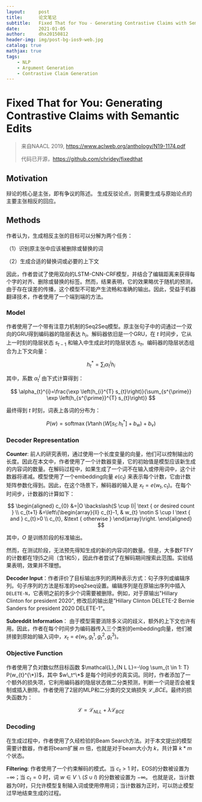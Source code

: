 ```yaml
---
layout:     post
title:      论文笔记
subtitle:   Fixed That for You - Generating Contrastive Claims with Semantic Edits
date:       2021-01-05
author:     dhx20150812
header-img: img/post-bg-ios9-web.jpg
catalog: true
mathjax: true
tags:
    - NLP
    - Argument Generation
    - Contrastive Claim Generation
---
```


# Fixed That for You: Generating Contrastive Claims with Semantic Edits

>   来自NAACL 2019, <https://www.aclweb.org/anthology/N19-1174.pdf>
>
>   代码已开源，<https://github.com/chridey/fixedthat>



## Motivation

辩论的核心是主张，即有争议的陈述。 生成反驳论点，则需要生成与原始论点的主要主张相反的回应。



## Methods

作者认为，生成相反主张的目标可以分解为两个任务：

（1）识别原主张中应该被删除或替换的词

（2）生成合适的替换词或必要的上下文

因此，作者尝试了使用双向的LSTM-CNN-CRF模型，并结合了编辑距离来获得每个字的对齐、删除或替换的标签。然而，结果表明，它的效果略优于随机的预测，由于存在误差的传播，这个模型不可能产生流畅和准确的输出。因此，受益于机器翻译技术，作者使用了一个端到端的方法。

### Model

作者使用了一个带有注意力机制的Seq2Seq模型。原主张句子中的词通过一个双向的GRU得到编码器的隐层表达 $h_i$。解码器依旧是一个GRU，在 $t$ 时间步，它从上一时刻的隐层状态 $s_{t-1}$ 和输入中生成此时的隐层状态 $s_{t}$。编码器的隐层状态组合为上下文向量：

$$
h_{t}^{*}=\sum_{i} \alpha_{t}^{i} h_{i}
$$

其中，系数 $\alpha_{t}^{i}$ 由下式计算得到：

$$
\alpha_{t}^{i}=\frac{\exp \left(h_{i}^{T} s_{t}\right)}{\sum_{s^{\prime}} \exp \left(h_{s^{\prime}}^{T} s_{t}\right)}
$$

最终得到 $t$ 时刻，词表上各词的分布为：

$$
P(w)=\operatorname{softmax}\left(V \tanh \left(W\left[s_{t} ; h_{t}^{*}\right]+b_{w}\right)+b_{v}\right)
$$

### Decoder Representation

**Counter**: 前人的研究表明，通过使用一个长度变量的向量，他们可以控制输出的长度。因此在本文中，作者使用了一个计数器变量，它的初始值是模型应该新生成的内容词的数量。在解码过程中，如果生成了一个词不在输入或停用词中，这个计数器将递减。模型使用了一个embedding向量 $e(c_t)$ 来表示每个计数，它由计数矩阵参数化得到。因此，在这个场景下，解码器的输入是 $x_t=e(w_t, c_t)$。在每个时间步，计数器的计算如下：

$$
\begin{aligned}
c_{0} &=|O \backslash(S \cup I)| \text { or desired count } \\
c_{t+1} &=\left\{\begin{array}{ll}
c_{t}-1, & w_{t} \notin S \cup I \text { and } c_{t}>0 \\
c_{t}, &\text { otherwise }
\end{array}\right.
\end{aligned}
$$

其中，$O$ 是训练阶段的标准输出。

然而，在测试阶段，无法预先得知生成的新的内容词的数量。但是，大多数FTFY的计数都在1到5之间（含1和5），因此作者尝试了在解码期间搜索此范围。实验结果表明，效果并不理想。

**Decoder Input**：作者评价了目标输出序列的两种表示方式：句子序列或编辑序列。句子序列的方法是标准的seq2seq设置。编辑序列是在原输出序列中插入`DELETE-N`，它表明之前的多少个词需要被删除。例如，对于原输出"Hillary Clinton for president 2020", 修改后的输出是”Hillary Clinton DELETE-2 Bernie Sanders for president 2020 DELETE-1“。

**Subreddit Information**： 由于模型需要消除多义词的歧义，额外的上下文也许有用。因此，作者在每个时间步为编码器传入三个类别的embedding向量，他们被拼接到原始的输入词中，$x_t=e(w_t, g_t^1,g_t^2,g_t^3)$。

### Objective Function

作者使用了负对数似然目标函数 $\mathcal{L}_{N L L}=-\log \sum_{t \in 1: T} P(w_{t}^{\*})$，其中 $w\_t^\*$ 是每个时间步的真实词。同时，作者添加了一个额外的损失项，它利用编码器的隐层状态做二分类预测，判断一个词是否会被复制或插入删除。作者使用了2层的MLP和二分类的交叉熵损失 $\mathcal{L}\_{BCE}$。最终的损失函数为：

$$
\mathcal{L} = \mathcal{L}_{N L L} + \lambda \mathcal{L}_{B C E}
$$

### Decoding

在生成过程中，作者使用了久经检验的Beam Search方法。对于本文提出的模型需要计数器，作者将beam扩展 $m$ 倍，也就是对于beam大小为 $k$，共计算 $k*m$ 个状态。

**Filtering**: 作者使用了一个约束解码的模式。当 $c_t>1$ 时，EOS的分数被设置为 $-\infty$；当 $c_t=0$ 时，词 $w \in V \backslash(S \cup I)$ 的分数被设置为 $-\infty$。 也就是说，当计数器为0时，只允许模型复制输入词或使用停用词；当计数器为正时，可以防止模型过早地结束生成的过程。
